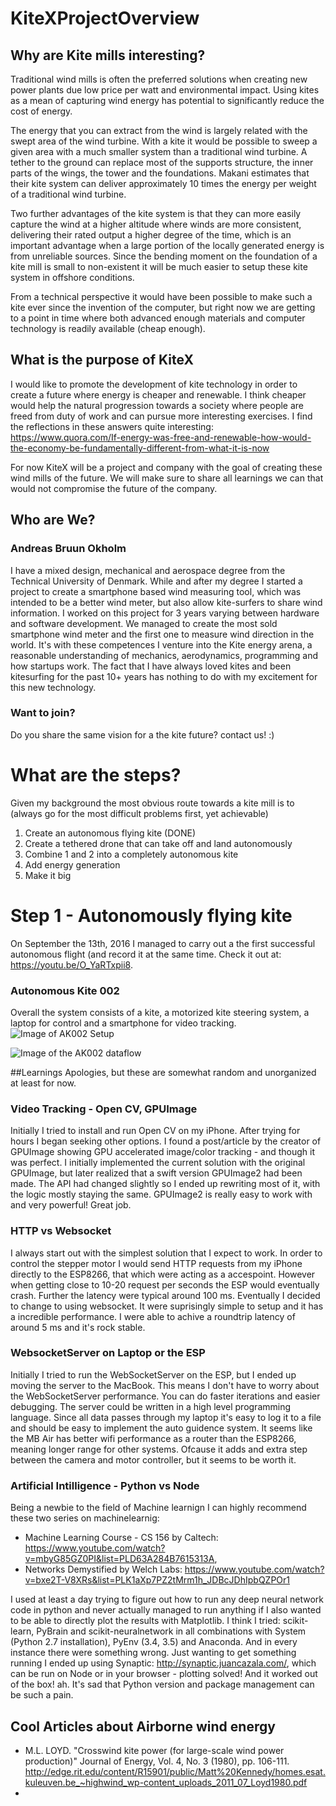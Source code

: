 # KiteXProjectOverview
## Why are Kite mills interesting?
Traditional wind mills is often the preferred solutions when creating new power plants due low price per watt and environmental impact. Using kites as a mean of capturing wind energy has potential to significantly reduce the cost of energy.

The energy that you can extract from the wind is largely related with the swept area of the wind turbine. With a kite it would be possible to sweep a given area with a much smaller system than a traditional wind turbine. A tether to the ground can replace most of the supports structure, the inner parts of the wings, the tower and the foundations. Makani estimates that their kite system can deliver approximately 10 times the energy per weight of a traditional wind turbine.

Two further advantages of the kite system is that they can more easily capture the wind at a higher altitude where winds are more consistent, delivering their rated output a higher degree of the time, which is an important advantage when a large portion of the locally generated energy is from unreliable sources. Since the bending moment on the foundation of a kite mill is small to non-existent it will be much easier to setup these kite system in offshore conditions.

From a technical perspective it would have been possible to make such a kite ever since the invention of the computer, but right now we are getting to a point in time where both advanced enough materials and computer technology is readily available (cheap enough).

## What is the purpose of KiteX
I would like to promote the development of kite technology in order to create a future where energy is cheaper and renewable. I think cheaper would help the natural progression towards a society where people are freed from duty of work and can pursue more interesting exercises. I find the reflections in these answers quite interesting: https://www.quora.com/If-energy-was-free-and-renewable-how-would-the-economy-be-fundamentally-different-from-what-it-is-now

For now KiteX will be a project and company with the goal of creating these wind mills of the future. We will make sure to share all learnings we can that would not compromise the future of the company.


## Who are We?

### Andreas Bruun Okholm
I have a mixed design, mechanical and aerospace degree from the Technical University of Denmark. While and after my degree I started a project to create a smartphone based wind measuring tool, which was intended to be a better wind meter, but also allow kite-surfers to share wind information. I worked on this project for 3 years varying between hardware and software development. We managed to create the most sold smartphone wind meter and the first one to measure wind direction in the world. It's with these competences I venture into the Kite energy arena, a reasonable understanding of mechanics, aerodynamics, programming and how startups work. The fact that I have always loved kites and been kitesurfing for the past 10+ years has nothing to do with my excitement for this new technology.

### Want to join?
Do you share the same vision for a the kite future? contact us! :)

# What are the steps?
Given my background the most obvious route towards a kite mill is to (always go for the most difficult problems first, yet achievable)
1. Create an autonomous flying kite (DONE)
2. Create a tethered drone that can take off and land autonomously
3. Combine 1 and 2 into a completely autonomous kite
4. Add energy generation
5. Make it big



# Step 1 - Autonomously flying kite
On September the 13th, 2016 I managed to carry out a the first successful autonomous flight (and record it at the same time. Check it out at: https://youtu.be/O_YaRTxpii8.

### Autonomous Kite 002
Overall the system consists of a kite, a motorized kite steering system, a laptop for control and a smartphone for video tracking.
![Image of AK002 Setup](http://aokholm.github.io/KiteX/images/AK002Setup.jpg)

![Image of the AK002 dataflow](http://aokholm.github.io/KiteX/img/AK002DataFlow.jpg)







##Learnings
Apologies, but these are somewhat random and unorganized at least for now.

### Video Tracking - Open CV, GPUImage
Initially I tried to install and run Open CV on my iPhone. After trying for hours I began seeking other options. I found a post/article by the creator of GPUImage showing GPU accelerated image/color tracking - and though it was perfect. I initially implemented the current solution with the original GPUImage, but later realized that a swift version GPUImage2 had been made.
The API had changed slightly so I ended up rewriting most of it, with the logic mostly staying the same. GPUImage2 is really easy to work with and very powerful! Great job.

### HTTP vs Websocket
I always start out with the simplest solution that I expect to work.
In order to control the stepper motor I would send HTTP requests from my iPhone directly to the ESP8266, that which were acting as a accespoint.
However when getting close to 10-20 request per seconds the ESP would eventually crash. Further the latency were typical around 100 ms.
Eventually I decided to change to using websocket. It were suprisingly simple to setup and it has a incredible performance.
I were able to achive a roundtrip latency of around 5 ms and it's rock stable.


### WebsocketServer on Laptop or the ESP
Initially I tried to run the WebSocketServer on the ESP, but I ended up moving the server to the MacBook.
This means I don't have to worry about the WebSocketServer performance. You can do faster iterations and easier debugging.
The server could be written in a high level programming language.
Since all data passes through my laptop it's easy to log it to a file and should be easy to implement the auto guidence system.
It seems like the MB Air has better wifi performance as a router than the ESP8266, meaning longer range for other systems.
Ofcause it adds and extra step between the camera and motor controller, but it seems to be worth it.

### Artificial Intilligence - Python vs Node
Being a newbie to the field of Machine learnign I can highly recommend these two series on machinelearnig:
- Machine Learning Course - CS 156 by Caltech: https://www.youtube.com/watch?v=mbyG85GZ0PI&list=PLD63A284B7615313A,
- Networks Demystified by Welch Labs: https://www.youtube.com/watch?v=bxe2T-V8XRs&list=PLK1aXp7PZ2tMrm1h_JDBcJDhIpbQZPOr1

I used at least a day trying to figure out how to run any deep neural network code in python and never actually managed to run anything if I also wanted to be able to directly plot the results with Matplotlib. I think I tried: scikit-learn, PyBrain and scikit-neuralnetwork in all combinations with System (Python 2.7 installation), PyEnv (3.4, 3.5) and Anaconda. And in every instance there were something wrong. Just wanting to get something running I ended up using Synaptic:  http://synaptic.juancazala.com/, which can be run on Node or in your browser - plotting solved! And it worked out of the box! ah. It's sad that Python version and package management can be such a pain.


## Cool Articles about Airborne wind energy
* M.L. LOYD.  "Crosswind kite power (for large-scale wind power production)" Journal of Energy, Vol. 4, No. 3 (1980), pp. 106-111.
http://edge.rit.edu/content/R15901/public/Matt%20Kennedy/homes.esat.kuleuven.be_~highwind_wp-content_uploads_2011_07_Loyd1980.pdf
*
